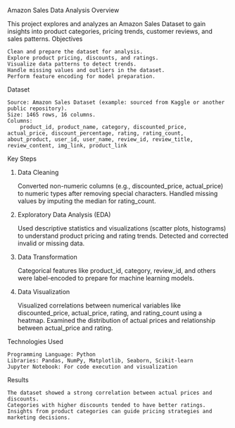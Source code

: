 Amazon Sales Data Analysis
Overview

This project explores and analyzes an Amazon Sales Dataset to gain insights into product categories, pricing trends, customer reviews, and sales patterns.
Objectives

    Clean and prepare the dataset for analysis.
    Explore product pricing, discounts, and ratings.
    Visualize data patterns to detect trends.
    Handle missing values and outliers in the dataset.
    Perform feature encoding for model preparation.

Dataset

    Source: Amazon Sales Dataset (example: sourced from Kaggle or another public repository).
    Size: 1465 rows, 16 columns.
    Columns:
        product_id, product_name, category, discounted_price, actual_price, discount_percentage, rating, rating_count, about_product, user_id, user_name, review_id, review_title, review_content, img_link, product_link

Key Steps
1. Data Cleaning

    Converted non-numeric columns (e.g., discounted_price, actual_price) to numeric types after removing special characters.
    Handled missing values by imputing the median for rating_count.

2. Exploratory Data Analysis (EDA)

    Used descriptive statistics and visualizations (scatter plots, histograms) to understand product pricing and rating trends.
    Detected and corrected invalid or missing data.

3. Data Transformation

    Categorical features like product_id, category, review_id, and others were label-encoded to prepare for machine learning models.

4. Data Visualization

    Visualized correlations between numerical variables like discounted_price, actual_price, rating, and rating_count using a heatmap.
    Examined the distribution of actual prices and relationship between actual_price and rating.

Technologies Used

    Programming Language: Python
    Libraries: Pandas, NumPy, Matplotlib, Seaborn, Scikit-learn
    Jupyter Notebook: For code execution and visualization

Results

    The dataset showed a strong correlation between actual prices and discounts.
    Categories with higher discounts tended to have better ratings.
    Insights from product categories can guide pricing strategies and marketing decisions.
